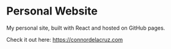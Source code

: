# Personal Website

My personal site, built with React and hosted on GitHub pages.

Check it out here: https://connordelacruz.com
